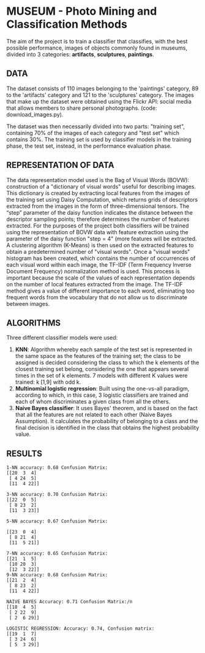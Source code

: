 # MUSEUM - Photo Mining and Classification Methods
The aim of the project is to train a classifier that classifies, with the best possible performance, images of objects commonly found in museums, divided into 3 categories: **artifacts**, **sculptures**, **paintings**.

## DATA
The dataset consists of 110 images belonging to the 'paintings' category, 89 to the 'artifacts' category and 121 to the 'sculptures' category. The images that make up the dataset were obtained using the Flickr API: social media that allows members to share personal photographs. (code: download_images.py).

The dataset was then necessarily divided into two parts: "training set", containing 70% of the images of each category and "test set" which contains 30%. The training set is used by classifier models in the training phase, the test set, instead, in the performance evaluation phase.

## REPRESENTATION OF DATA
The data representation model used is the Bag of Visual Words (BOVW): construction of a "dictionary of visual words" useful for describing images. This dictionary is created by extracting local features from the images of the training set using Daisy Computation, which returns grids of descriptors extracted from the images in the form of three-dimensional tensors.
The “step” parameter of the daisy function indicates the distance between the descriptor sampling points; therefore determines the number of features extracted.
For the purposes of the project both classifiers will be trained using the representation of BOVW data with feature extraction using the parameter of the daisy function "step = 4" (more features will be extracted.
A clustering algorithm (K-Means) is then used on the extracted features to obtain a predetermined number of "visual words".
Once a "visual words" histogram has been created, which contains the number of occurrences of each visual word within each image, the TF-IDF (Term Frequency Inverse Document Frequency) normalization method is used. This process is important because the scale of the values ​​of each representation depends on the number of local features extracted from the image. The TF-IDF method gives a value of different importance to each word, eliminating too frequent words from the vocabulary that do not allow us to discriminate between images.

## ALGORITHMS
Three different classifier models were used:
1. **KNN**: Algorithm whereby each sample of the test set is represented in the same space as the features of the training set; the class to be assigned is decided considering the class to which the k elements of the closest training set belong, considering the one that appears several times in the set of k elements.
7 models with different K values ​​were trained: k [1,9] with odd k.
2. **Multinomial logistic regression**: Built using the one-vs-all paradigm, according to which, in this case, 3 logistic classifiers are trained and each of whom discriminates a given class from all the others.
3. **Naive Bayes classifier**: It uses Bayes' theorem, and is based on the fact that all the features are not related to each other (Naive Bayes Assumption). It calculates the probability of belonging to a class and the final decision is identified in the class that obtains the highest probability value.

## RESULTS

    1-NN accuracy: 0.68 Confusion Matrix:
    [[20  3  4]
     [ 4 24  5]
     [11  4 22]]

    3-NN accuracy: 0.70 Confusion Matrix:
    [[22  0  5]
     [ 8 23  2]
     [11  3 23]]

    5-NN accuracy: 0.67 Confusion Matrix:

    [[23  0  4]
     [ 8 21  4]
     [11  5 21]]

    7-NN accuracy: 0.65 Confusion Matrix:
    [[21  1  5]
     [10 20  3]
     [12  3 22]]
    9-NN accuracy: 0.68 Confusion Matrix:
    [[21  2  4]
     [ 8 23  2]
     [11  4 22]]

    NAIVE BAYES Accuracy: 0.71 Confusion Matrix:/n
    [[18  4  5]
     [ 2 22  9]
     [ 2  6 29]]

    LOGISTIC REGRESSION: Accuracy: 0.74, Confusion matrix:
    [[19  1  7]
     [ 3 24  6]
     [ 5  3 29]]
